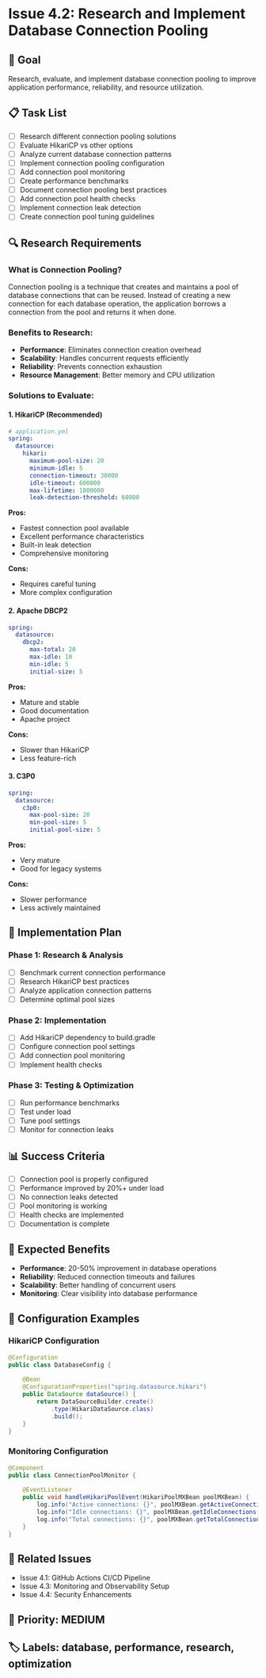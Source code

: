 # Issue 4.2: Research and Implement Database Connection Pooling

## 🎯 **Goal**
Research, evaluate, and implement database connection pooling to improve application performance, reliability, and resource utilization.

## 📋 **Task List**
- [ ] Research different connection pooling solutions
- [ ] Evaluate HikariCP vs other options
- [ ] Analyze current database connection patterns
- [ ] Implement connection pooling configuration
- [ ] Add connection pool monitoring
- [ ] Create performance benchmarks
- [ ] Document connection pooling best practices
- [ ] Add connection pool health checks
- [ ] Implement connection leak detection
- [ ] Create connection pool tuning guidelines

## 🔍 **Research Requirements**

### **What is Connection Pooling?**
Connection pooling is a technique that creates and maintains a pool of database connections that can be reused. Instead of creating a new connection for each database operation, the application borrows a connection from the pool and returns it when done.

### **Benefits to Research:**
- **Performance**: Eliminates connection creation overhead
- **Scalability**: Handles concurrent requests efficiently
- **Reliability**: Prevents connection exhaustion
- **Resource Management**: Better memory and CPU utilization

### **Solutions to Evaluate:**

#### **1. HikariCP (Recommended)**
```yaml
# application.yml
spring:
  datasource:
    hikari:
      maximum-pool-size: 20
      minimum-idle: 5
      connection-timeout: 30000
      idle-timeout: 600000
      max-lifetime: 1800000
      leak-detection-threshold: 60000
```

**Pros:**
- Fastest connection pool available
- Excellent performance characteristics
- Built-in leak detection
- Comprehensive monitoring

**Cons:**
- Requires careful tuning
- More complex configuration

#### **2. Apache DBCP2**
```yaml
spring:
  datasource:
    dbcp2:
      max-total: 20
      max-idle: 10
      min-idle: 5
      initial-size: 5
```

**Pros:**
- Mature and stable
- Good documentation
- Apache project

**Cons:**
- Slower than HikariCP
- Less feature-rich

#### **3. C3P0**
```yaml
spring:
  datasource:
    c3p0:
      max-pool-size: 20
      min-pool-size: 5
      initial-pool-size: 5
```

**Pros:**
- Very mature
- Good for legacy systems

**Cons:**
- Slower performance
- Less actively maintained

## 🔧 **Implementation Plan**

### **Phase 1: Research & Analysis**
- [ ] Benchmark current connection performance
- [ ] Research HikariCP best practices
- [ ] Analyze application connection patterns
- [ ] Determine optimal pool sizes

### **Phase 2: Implementation**
- [ ] Add HikariCP dependency to build.gradle
- [ ] Configure connection pool settings
- [ ] Add connection pool monitoring
- [ ] Implement health checks

### **Phase 3: Testing & Optimization**
- [ ] Run performance benchmarks
- [ ] Test under load
- [ ] Tune pool settings
- [ ] Monitor for connection leaks

## 📊 **Success Criteria**
- [ ] Connection pool is properly configured
- [ ] Performance improved by 20%+ under load
- [ ] No connection leaks detected
- [ ] Pool monitoring is working
- [ ] Health checks are implemented
- [ ] Documentation is complete

## 🚀 **Expected Benefits**
- **Performance**: 20-50% improvement in database operations
- **Reliability**: Reduced connection timeouts and failures
- **Scalability**: Better handling of concurrent users
- **Monitoring**: Clear visibility into database performance

## 📝 **Configuration Examples**

### **HikariCP Configuration**
```java
@Configuration
public class DatabaseConfig {
    
    @Bean
    @ConfigurationProperties("spring.datasource.hikari")
    public DataSource dataSource() {
        return DataSourceBuilder.create()
            .type(HikariDataSource.class)
            .build();
    }
}
```

### **Monitoring Configuration**
```java
@Component
public class ConnectionPoolMonitor {
    
    @EventListener
    public void handleHikariPoolEvent(HikariPoolMXBean poolMXBean) {
        log.info("Active connections: {}", poolMXBean.getActiveConnections());
        log.info("Idle connections: {}", poolMXBean.getIdleConnections());
        log.info("Total connections: {}", poolMXBean.getTotalConnections());
    }
}
```

## 🔗 **Related Issues**
- Issue 4.1: GitHub Actions CI/CD Pipeline
- Issue 4.3: Monitoring and Observability Setup
- Issue 4.4: Security Enhancements

## 📅 **Priority**: MEDIUM
## 🏷️ **Labels**: database, performance, research, optimization 